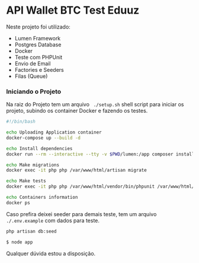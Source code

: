 # API Wallet BTC Test Eduuz

Neste projeto foi utilizado:
  - Lumen Framework
  - Postgres Database
  - Docker
  - Teste com PHPUnit
  - Envio de Email
  - Factories e Seeders
  - Filas (Queue)

 
### Iniciando o Projeto

Na raiz do Projeto tem um arquivo ``` ./setup.sh```  shell script para iniciar os projeto, subindo os container Docker e fazendo os testes. 

```sh
#!/bin/bash

echo Uploading Application container 
docker-compose up --build -d

echo Install dependencies
docker run --rm --interactive --tty -v $PWD/lumen:/app composer install

echo Make migrations
docker exec -it php php /var/www/html/artisan migrate

echo Make tests
docker exec -it php php /var/www/html/vendor/bin/phpunit /var/www/html/tests

echo Containers information 
docker ps
```

Caso prefira deixei seeder para demais teste, tem um arquivo ``` ./.env.example ``` com dados para teste.

```sh
php artisan db:seed
```
 
```sh
$ node app
```
 
Qualquer dúvida estou a disposição.

 
 
